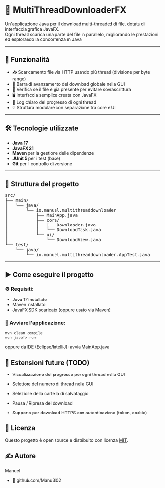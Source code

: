 # 🧵 MultiThreadDownloaderFX

Un'applicazione Java per il download multi-threaded di file, dotata di interfaccia grafica JavaFX.  
Ogni thread scarica una parte del file in parallelo, migliorando le prestazioni ed esplorando la concorrenza in Java.

---

## 🚀 Funzionalità

- 📥 Scaricamento file via HTTP usando più thread (divisione per byte range)
- 🧪 Barra di avanzamento del download globale nella GUI
- 🔎 Verifica se il file è già presente per evitare sovrascrittura
- 🖥️ Interfaccia semplice creata con JavaFX
- 📄 Log chiaro del progresso di ogni thread
- 💡 Struttura modulare con separazione tra core e UI

---

## 🛠️ Tecnologie utilizzate

- **Java 17**
- **JavaFX 21**
- **Maven** per la gestione delle dipendenze
- **JUnit 5** per i test (base)
- **Git** per il controllo di versione

---

## 🧩 Struttura del progetto

<pre>
src/
├── main/
│   └── java/
│       └── io.manuel.multithreaddownloader
│           ├── MainApp.java
│           ├── core/
│           │   ├── Downloader.java
│           │   └── DownloadTask.java
│           └── ui/
│               └── DownloadView.java
└── test/
    └── java/
        └── io.manuel.multithreaddownloader.AppTest.java
</pre>

---

## ▶️ Come eseguire il progetto

### ⚙️ Requisiti:

- Java 17 installato
- Maven installato
- JavaFX SDK scaricato (oppure usato via Maven)

### 🧪 Avviare l'applicazione:

```bash
mvn clean compile
mvn javafx:run
```

oppure da IDE (Eclipse/IntelliJ): avvia MainApp.java

## 🔭 Estensioni future (TODO)

- Visualizzazione del progresso per ogni thread nella GUI

- Selettore del numero di thread nella GUI

- Selezione della cartella di salvataggio

- Pausa / Ripresa del download

- Supporto per download HTTPS con autenticazione (token, cookie)

## 🪪 Licenza

Questo progetto è open source e distribuito con licenza [MIT](LICENSE).

## ✍️ Autore

Manuel

- 🔗 github.com/Manu3l02
